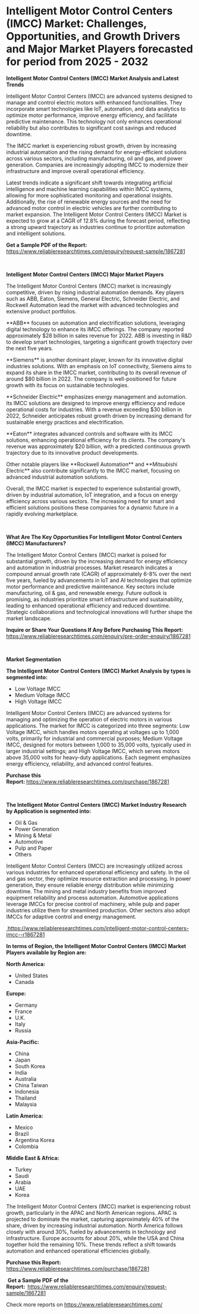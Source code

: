 <p><h1>Intelligent Motor Control Centers (IMCC) Market: Challenges, Opportunities, and Growth Drivers and Major Market Players forecasted for period from 2025 - 2032</h1></p><p><strong>Intelligent Motor Control Centers (IMCC) Market Analysis and Latest Trends</strong></p>
<p><p>Intelligent Motor Control Centers (IMCC) are advanced systems designed to manage and control electric motors with enhanced functionalities. They incorporate smart technologies like IoT, automation, and data analytics to optimize motor performance, improve energy efficiency, and facilitate predictive maintenance. This technology not only enhances operational reliability but also contributes to significant cost savings and reduced downtime.</p><p>The IMCC market is experiencing robust growth, driven by increasing industrial automation and the rising demand for energy-efficient solutions across various sectors, including manufacturing, oil and gas, and power generation. Companies are increasingly adopting IMCC to modernize their infrastructure and improve overall operational efficiency. </p><p>Latest trends indicate a significant shift towards integrating artificial intelligence and machine learning capabilities within IMCC systems, allowing for more sophisticated monitoring and operational insights. Additionally, the rise of renewable energy sources and the need for advanced motor control in electric vehicles are further contributing to market expansion. The Intelligent Motor Control Centers (IMCC) Market is expected to grow at a CAGR of 12.8% during the forecast period, reflecting a strong upward trajectory as industries continue to prioritize automation and intelligent solutions.</p></p>
<p><strong>Get a Sample PDF of the Report:&nbsp;</strong> <a href="https://www.reliableresearchtimes.com/enquiry/request-sample/1867281?utm_campaign=2009&utm_medium=2&utm_source=Github&utm_content=ia&utm_term=12042025&utm_id=intelligent-motor-control-centers-imcc">https://www.reliableresearchtimes.com/enquiry/request-sample/1867281</a></p>
<p>&nbsp;</p>
<p><strong>Intelligent Motor Control Centers (IMCC) Major Market Players</strong></p>
<p><p>The Intelligent Motor Control Centers (IMCC) market is increasingly competitive, driven by rising industrial automation demands. Key players such as ABB, Eaton, Siemens, General Electric, Schneider Electric, and Rockwell Automation lead the market with advanced technologies and extensive product portfolios.</p><p>**ABB** focuses on automation and electrification solutions, leveraging digital technology to enhance its IMCC offerings. The company reported approximately $28 billion in sales revenue for 2022. ABB is investing in R&D to develop smart technologies, targeting a significant growth trajectory over the next five years.</p><p>**Siemens** is another dominant player, known for its innovative digital industries solutions. With an emphasis on IoT connectivity, Siemens aims to expand its share in the IMCC market, contributing to its overall revenue of around $80 billion in 2022. The company is well-positioned for future growth with its focus on sustainable technologies.</p><p>**Schneider Electric** emphasizes energy management and automation. Its IMCC solutions are designed to improve energy efficiency and reduce operational costs for industries. With a revenue exceeding $30 billion in 2022, Schneider anticipates robust growth driven by increasing demand for sustainable energy practices and electrification.</p><p>**Eaton** integrates advanced controls and software with its IMCC solutions, enhancing operational efficiency for its clients. The company's revenue was approximately $20 billion, with a predicted continuous growth trajectory due to its innovative product developments.</p><p>Other notable players like **Rockwell Automation** and **Mitsubishi Electric** also contribute significantly to the IMCC market, focusing on advanced industrial automation solutions.</p><p>Overall, the IMCC market is expected to experience substantial growth, driven by industrial automation, IoT integration, and a focus on energy efficiency across various sectors. The increasing need for smart and efficient solutions positions these companies for a dynamic future in a rapidly evolving marketplace.</p></p>
<p>&nbsp;</p>
<p><strong>What Are The Key Opportunities For Intelligent Motor Control Centers (IMCC) Manufacturers?</strong></p>
<p><p>The Intelligent Motor Control Centers (IMCC) market is poised for substantial growth, driven by the increasing demand for energy efficiency and automation in industrial processes. Market research indicates a compound annual growth rate (CAGR) of approximately 6-8% over the next five years, fueled by advancements in IoT and AI technologies that optimize motor performance and predictive maintenance. Key sectors include manufacturing, oil & gas, and renewable energy. Future outlook is promising, as industries prioritize smart infrastructure and sustainability, leading to enhanced operational efficiency and reduced downtime. Strategic collaborations and technological innovations will further shape the market landscape.</p></p>
<p><strong>Inquire or Share Your Questions If Any Before Purchasing This Report:</strong> <a href="https://www.reliableresearchtimes.com/enquiry/pre-order-enquiry/1867281?utm_campaign=2009&utm_medium=2&utm_source=Github&utm_content=ia&utm_term=12042025&utm_id=intelligent-motor-control-centers-imcc">https://www.reliableresearchtimes.com/enquiry/pre-order-enquiry/1867281</a></p>
<p>&nbsp;</p>
<p><strong>Market Segmentation</strong></p>
<p><strong>The Intelligent Motor Control Centers (IMCC) Market Analysis by types is segmented into:</strong></p>
<p><ul><li>Low Voltage IMCC</li><li>Medium Voltage IMCC</li><li>High Voltage IMCC</li></ul></p>
<p><p>Intelligent Motor Control Centers (IMCC) are advanced systems for managing and optimizing the operation of electric motors in various applications. The market for IMCC is categorized into three segments: Low Voltage IMCC, which handles motors operating at voltages up to 1,000 volts, primarily for industrial and commercial purposes; Medium Voltage IMCC, designed for motors between 1,000 to 35,000 volts, typically used in larger industrial settings; and High Voltage IMCC, which serves motors above 35,000 volts for heavy-duty applications. Each segment emphasizes energy efficiency, reliability, and advanced control features.</p></p>
<p><strong>Purchase this Report:&nbsp;</strong><a href="https://www.reliableresearchtimes.com/purchase/1867281?utm_campaign=2009&utm_medium=2&utm_source=Github&utm_content=ia&utm_term=12042025&utm_id=intelligent-motor-control-centers-imcc">https://www.reliableresearchtimes.com/purchase/1867281</a></p>
<p>&nbsp;</p>
<p><strong>The Intelligent Motor Control Centers (IMCC) Market Industry Research by Application is segmented into:</strong></p>
<p><ul><li>Oil & Gas</li><li>Power Generation</li><li>Mining & Metal</li><li>Automotive</li><li>Pulp and Paper</li><li>Others</li></ul></p>
<p><p>Intelligent Motor Control Centers (IMCC) are increasingly utilized across various industries for enhanced operational efficiency and safety. In the oil and gas sector, they optimize resource extraction and processing. In power generation, they ensure reliable energy distribution while minimizing downtime. The mining and metal industry benefits from improved equipment reliability and process automation. Automotive applications leverage IMCCs for precise control of machinery, while pulp and paper industries utilize them for streamlined production. Other sectors also adopt IMCCs for adaptive control and energy management.</p></p>
<p><a href="https://www.reliableresearchtimes.com/intelligent-motor-control-centers-imcc--r1867281?utm_campaign=2009&utm_medium=2&utm_source=Github&utm_content=ia&utm_term=12042025&utm_id=intelligent-motor-control-centers-imcc">&nbsp;https://www.reliableresearchtimes.com/intelligent-motor-control-centers-imcc--r1867281</a></p>
<p><strong>In terms of Region, the Intelligent Motor Control Centers (IMCC) Market Players available by Region are:</strong></p>
<p>
    <p> <strong> North America: </strong>
        <ul>
            <li>United States</li>
            <li>Canada</li>
        </ul>
        </p> 
    <p> <strong> Europe: </strong>
        <ul>
            <li>Germany</li>
            <li>France</li>
            <li>U.K.</li>
            <li>Italy</li>
            <li>Russia</li>
        </ul>
        </p> 
    <p> <strong> Asia-Pacific: </strong>
        <ul>
            <li>China</li>
            <li>Japan</li>
            <li>South Korea</li>
            <li>India</li>
            <li>Australia</li>
            <li>China Taiwan</li>
            <li>Indonesia</li>
            <li>Thailand</li>
            <li>Malaysia</li>
        </ul>
        </p> 
    <p> <strong> Latin America: </strong>
        <ul>
            <li>Mexico</li>
            <li>Brazil</li>
            <li>Argentina Korea</li>
            <li>Colombia</li>
        </ul>
        </p> 
    <p> <strong> Middle East & Africa: </strong>
        <ul>
            <li>Turkey</li>
            <li>Saudi</li>
            <li>Arabia</li>
            <li>UAE</li>
            <li>Korea</li>
        </ul>
    </p>
    </p>
<p><p>The Intelligent Motor Control Centers (IMCC) market is experiencing robust growth, particularly in the APAC and North American regions. APAC is projected to dominate the market, capturing approximately 40% of the share, driven by increasing industrial automation. North America follows closely with around 30%, fueled by advancements in technology and infrastructure. Europe accounts for about 20%, while the USA and China together hold the remaining 10%. These trends reflect a shift towards automation and enhanced operational efficiencies globally.</p></p>
<p><strong>Purchase this Report: </strong><a href="https://www.reliableresearchtimes.com/purchase/1867281?utm_campaign=2009&utm_medium=2&utm_source=Github&utm_content=ia&utm_term=12042025&utm_id=intelligent-motor-control-centers-imcc">https://www.reliableresearchtimes.com/purchase/1867281</a></p>
<p>&nbsp;<strong>Get a Sample PDF of the Report:&nbsp;&nbsp;</strong><a href="https://www.reliableresearchtimes.com/enquiry/request-sample/1867281?utm_campaign=2009&utm_medium=2&utm_source=Github&utm_content=ia&utm_term=12042025&utm_id=intelligent-motor-control-centers-imcc">https://www.reliableresearchtimes.com/enquiry/request-sample/1867281</a></p>
<p><strong></strong></p>
<p>Check more reports on <a href="https://www.reliableresearchtimes.com/?utm_campaign=2009&utm_medium=2&utm_source=Github&utm_content=ia&utm_term=12042025&utm_id=intelligent-motor-control-centers-imcc">https://www.reliableresearchtimes.com/</a></p>